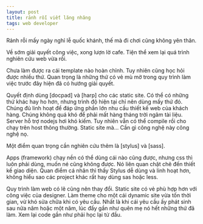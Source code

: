 ```yaml
---
layout: post
title: rảnh rỗi viết lăng nhăng
tags: web developer
---
```


Rảnh rỗi mấy ngày nghỉ lễ quốc khánh, thế mà đi chơi cũng không yên thân.

Về sớm giải quyết công việc, xong lượn lờ cafe. Tiện thể xem lại quá trình nghiên cứu web vừa rồi. 

Chưa làm được ra cái template nào hoàn chỉnh. Tuy nhiên cũng học hỏi được nhiều thứ. Quan trọng là những thứ có vẻ mù mờ trong quy trình làm việc trước đây hiện đã có hướng giải quyết.

Quyết định dùng [docpad] và [harp] cho các static site. Có thể có những thứ khác hay ho hơn, nhưng trình độ hiện tại chỉ nên dùng mấy thứ đó. Chúng đủ linh hoạt để đáp ứng phần lớn nhu cầu thiết kế web của khách hàng. Chúng không quá khó để phải mất hàng tháng trời ngâm tài liệu. Server hỗ trợ nodejs hơi khó kiếm. Tuy nhiên vẫn có thể compile rồi cho chạy trên host thông thường. Static site mà... Cần gì công nghệ này công nghệ nọ.

Một điểm quan trọng cần nghiên cứu thêm là [stylus] và [sass]. 

Apps (framework) chạy nền có thể dùng cái nào cũng được, nhưng css thì luôn phải dùng, muốn né cũng không được. Nó liên quan chặt chẽ đến thiết kế giao diện. Quan điểm cá nhân thì thấy Stylus dễ dùng và linh hoạt hơn, không hiểu sao các project khác rất hay dùng sas hoặc less.

Quy trình làm web có lẽ cũng nên thay đổi. Static site có vẻ phù hợp hơn với công việc của designer. Làm theme cho một cái dynamic site vừa tốn thời gian, vừ khó sửa chữa khi có yêu cầu. Nhất là khi cái yêu cầu ấy phát sinh sau nửa năm hoặc một năm, lúc đấy gần như quên mẹ nó hết những thứ đã làm. Xem lại code gần như phải học lại từ đầu.
